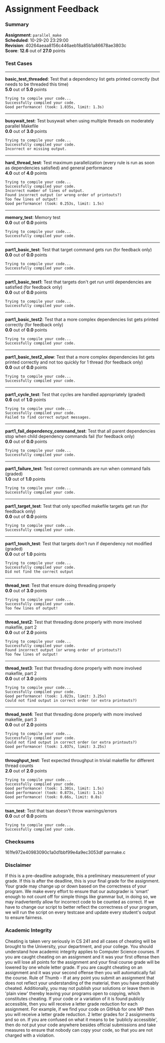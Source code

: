 # Assignment Feedback

### Summary

**Assignment**: `parallel_make`  
**Scheduled**: 10-29-20 23:29:00  
**Revision**: 40264aeaa8156c446aeb18a85b1a86678ae3803c  
**Score**: **12.6** out of **27.0** points

### Test Cases
---

**basic_test_threaded**: Test that a dependency list gets printed correctly (but needs to be threaded this time)  
**5.0** out of **5.0** points
```
Trying to compile your code...
Successfully compiled your code.
Good performance! (took: 1.035s, limit: 1.3s)
```
---

**busywait_test**: Test busywait when using multiple threads on moderately parallel Makefile  
**0.0** out of **3.0** points
```
Trying to compile your code...
Successfully compiled your code.
Incorrect or missing output.
```
---

**hard_thread_test**: Test maximum parallelization (every rule is run as soon as dependencies satisfied) and general performance  
**4.0** out of **4.0** points
```
Trying to compile your code...
Successfully compiled your code.
Incorrect number of lines of output.
Found incorrect output (or wrong order of printouts?)
Too few lines of output!
Good performance! (took: 0.253s, limit: 1.5s)
```
---

**memory_test**: Memory test  
**0.0** out of **0.0** points
```
Trying to compile your code...
Successfully compiled your code.
```
---

**part1_basic_test**: Test that target command gets run (for feedback only)  
**0.0** out of **0.0** points
```
Trying to compile your code...
Successfully compiled your code.
```
---

**part1_basic_test1**: Test that targets don't get run until dependencies are satisfied (for feedback only)  
**0.0** out of **0.0** points
```
Trying to compile your code...
Successfully compiled your code.
```
---

**part1_basic_test2**: Test that a more complex dependencies list gets printed correctly (for feedback only)  
**0.0** out of **0.0** points
```
Trying to compile your code...
Successfully compiled your code.
```
---

**part1_basic_test2_slow**: Test that a more complex dependencies list gets printed correctly and not too quickly for 1 thread (for feedback only)  
**0.0** out of **0.0** points
```
Trying to compile your code...
Successfully compiled your code.
```
---

**part1_cycle_test**: Test that cycles are handled appropriately (graded)  
**0.6** out of **1.0** points
```
Trying to compile your code...
Successfully compiled your code.
Failed to find correct output messages.
```
---

**part1_fail_dependency_command_test**: Test that all parent dependencies stop when child dependency commands fail (for feedback only)  
**0.0** out of **0.0** points
```
Trying to compile your code...
Successfully compiled your code.
```
---

**part1_failure_test**: Test correct commands are run when command fails (graded)  
**1.0** out of **1.0** points
```
Trying to compile your code...
Successfully compiled your code.
```
---

**part1_target_test**: Test that only specified makefile targets get run (for feedback only)  
**0.0** out of **0.0** points
```
Trying to compile your code...
Successfully compiled your code.
```
---

**part1_touch_test**: Test that targets don't run if dependency not modified (graded)  
**0.0** out of **1.0** points
```
Trying to compile your code...
Successfully compiled your code.
Did not find the correct output
```
---

**thread_test**: Test that ensure doing threading properly  
**0.0** out of **3.0** points
```
Trying to compile your code...
Successfully compiled your code.
Too few lines of output!
```
---

**thread_test2**: Test that threading done properly with more involved makefile, part 2  
**0.0** out of **2.0** points
```
Trying to compile your code...
Successfully compiled your code.
Found incorrect output (or wrong order of printouts?)
Too few lines of output!
```
---

**thread_test3**: Test that threading done properly with more involved makefile, part 2  
**0.0** out of **3.0** points
```
Trying to compile your code...
Successfully compiled your code.
Good performance! (took: 1.023s, limit: 3.25s)
Could not find output in correct order (or extra printouts?)
```
---

**thread_test4**: Test that threading done properly with more involved makefile, part 3  
**0.0** out of **2.0** points
```
Trying to compile your code...
Successfully compiled your code.
Could not find output in correct order (or extra printouts?)
Good performance! (took: 1.037s, limit: 3.25s)
```
---

**throughput_test**: Test expected throughput in trivial makefile for different thread counts  
**2.0** out of **2.0** points
```
Trying to compile your code...
Successfully compiled your code.
Good performance! (took: 1.301s, limit: 1.5s)
Good performance! (took: 0.873s, limit: 1.1s)
Good performance! (took: 0.66s, limit: 0.8s)
```
---

**tsan_test**: Test that tsan doesn't throw warnings/errors  
**0.0** out of **0.0** points
```
Trying to compile your code...
Successfully compiled your code.
```
### Checksums

161fe972e40983090c1a0d1bbf99e4a9ec3053df parmake.c


### Disclaimer
If this is a pre-deadline autograde, this a preliminary measurement of your grade.
If this is after the deadline, this is your final grade for the assignment.
Your grade may change up or down based on the correctness of your program.
We make every effort to ensure that our autograder is 'smart' enough to not count off
for simple things like grammar but, in doing so, we may inadvertently allow for
incorrect code to be counted as correct.
If we have to change our script to better reflect the correctness of your program,
we will run the script on every testcase and update every student's output to ensure fairness.



### Academic Integrity
Cheating is taken very seriously in CS 241 and all cases of cheating will be brought to the University, your department, and your college.
You should understand how academic integrity applies to Computer Science courses.
If you are caught cheating on an assignment and it was your first offense then you will lose all points for the assignment and your final course
grade will be lowered by one whole letter grade. If you are caught cheating on an assignment and it was your second offense then you will automatically fail the course.
Rule of Thumb - If at any point you submit an assignment that does not reflect your understanding of the material, then you have probably cheated.
Additionally, you may not publish your solutions or leave them in 'plain view' thereby leaving your programs open to copying, which constitutes cheating.
If your code or a variation of it is found publicly accessible, then you will receive a letter grade reduction for each assignment.
For example, if we find your code on GitHub for one MP then you will receive a letter grade reduction. 2 letter grades for 2 assignments and so on.
If you are confused on what it means to be 'publicly accessible', then do not put your code anywhere besides official submissions and take measures
to ensure that nobody can copy your code, so that you are not charged with a violation.


